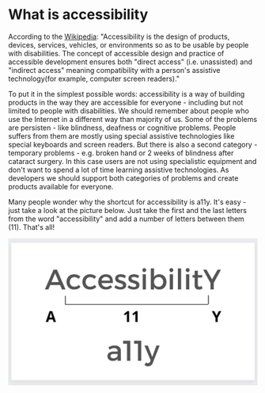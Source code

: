 # What is accessibility

According to the [Wikipedia](https://en.wikipedia.org/wiki/Accessibility): "Accessibility is the design of products, devices, services, vehicles, or environments so as to be usable by people with disabilities. The concept of accessible design and practice of accessible development ensures both "direct access" (i.e. unassisted) and "indirect access" meaning compatibility with a person's assistive technology(for example, computer screen readers)."

To put it in the simplest possible words: accessibility is a way of building products in the way they are accessible for everyone - including but not limited to people with disabilities. We should remember about people who use the Internet in a different way than majority of us. Some of the problems are persisten - like blindness, deafness or cognitive problems. People suffers from them are mostly using special assistive technologies like special keyboards and screen readers. But there is also a second category - temporary problems - e.g. broken hand or 2 weeks of blindness after cataract surgery. In this case users are not using specialistic equipment and don't want to spend a lot of time learning assistive technologies. As developers we should support both categories of problems and create products available for everyone.

Many people wonder why the shortcut for accessibility is a11y. It's easy - just take a look at the picture below. Just take the first and the last letters from the word "accessibility" and add a number of letters between them (11). That's all!&#x20;

![A chart showing why a11y is shortcut for accessibility. ](<../.gitbook/assets/image (2).png>)



